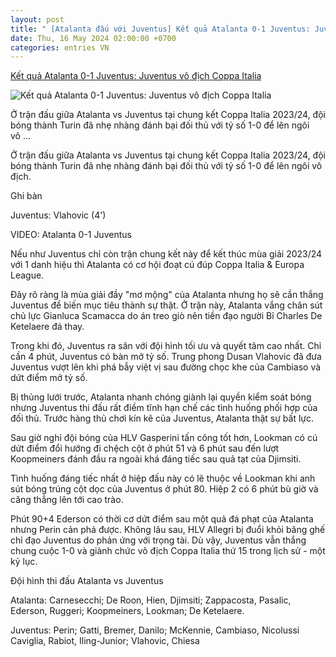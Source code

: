 ```yaml
---
layout: post
title: " [Atalanta đấu với Juventus] Kết quả Atalanta 0-1 Juventus: Juventus vô địch Coppa Italia"
date: Thu, 16 May 2024 02:00:00 +0700
categories: entries VN
---
```

[Kết quả Atalanta 0-1 Juventus: Juventus vô địch Coppa Italia](https://bongdaplus.vn/coppa-italia/ket-qua-atalanta-vs-juventus-juventus-vo-dich-coppa-italia-4316042405.html)

![Kết quả Atalanta 0-1 Juventus: Juventus vô địch Coppa Italia](https://cdn.bongdaplus.vn/Assets/Media/2024/05/16/8/Atalanta-Juventus-0-1.jpg)

Ở trận đấu giữa Atalanta vs Juventus tại chung kết Coppa Italia 2023/24, đội bóng thành Turin đã nhẹ nhàng đánh bại đối thủ với tỷ số 1-0 để lên ngôi vô ...

Ở trận đấu giữa Atalanta vs Juventus tại chung kết Coppa Italia 2023/24, đội bóng thành Turin đã nhẹ nhàng đánh bại đối thủ với tỷ số 1-0 để lên ngôi vô địch.

Ghi bàn

Juventus: Vlahovic (4')

VIDEO: Atalanta 0-1 Juventus

Nếu như Juventus chỉ còn trận chung kết này để kết thúc mùa giải 2023/24 với 1 danh hiệu thì Atalanta có cơ hội đoạt cú đúp Coppa Italia & Europa League.

Đây rõ ràng là mùa giải đầy "mơ mộng" của Atalanta nhưng họ sẽ cần thắng Juventus để biến mục tiêu thành sự thật. Ở trận này, Atalanta vắng chân sút chủ lực Gianluca Scamacca do án treo giò nên tiền đạo người Bỉ Charles De Ketelaere đá thay.

Trong khi đó, Juventus ra sân với đội hình tối ưu và quyết tâm cao nhất. Chỉ cần 4 phút, Juventus có bàn mở tỷ số. Trung phong Dusan Vlahovic đã đưa Juventus vượt lên khi phá bẫy việt vị sau đường chọc khe của Cambiaso và dứt điểm mở tỷ số.

Bị thủng lưới trước, Atalanta nhanh chóng giành lại quyền kiểm soát bóng nhưng Juventus thi đấu rất điềm tĩnh hạn chế các tình huống phối hợp của đối thủ. Trước hàng thủ chơi kín kẽ của Juventus, Atalanta thật sự bất lực.

Sau giờ nghỉ đội bóng của HLV Gasperini tấn công tốt hơn, Lookman có cú dứt điểm đổi hướng đi chệch cột ở phút 51 và 6 phút sau đến lượt Koopmeiners đánh đầu ra ngoài khá đáng tiếc sau quả tạt của Djimsiti.

Tình huống đáng tiếc nhất ở hiệp đấu này có lẽ thuộc về Lookman khi anh sút bóng trúng cột dọc của Juventus ở phút 80. Hiệp 2 có 6 phút bù giờ và căng thẳng lên tới cao trào.

Phút 90+4 Ederson có thời cơ dứt điểm sau một quả đá phạt của Atalanta nhưng Perin cản phá được. Không lâu sau, HLV Allegri bị đuổi khỏi băng ghế chỉ đạo Juventus do phản ứng với trọng tài. Dù vậy, Juventus vẫn thắng chung cuộc 1-0 và giành chức vô địch Coppa Italia thứ 15 trong lịch sử - một kỷ lục.

Đội hình thi đấu Atalanta vs Juventus

Atalanta: Carnesecchi; De Roon, Hien, Djimsiti; Zappacosta, Pasalic, Ederson, Ruggeri; Koopmeiners, Lookman; De Ketelaere.

Juventus: Perin; Gatti, Bremer, Danilo; McKennie, Cambiaso, Nicolussi Caviglia, Rabiot, Iling-Junior; Vlahovic, Chiesa

